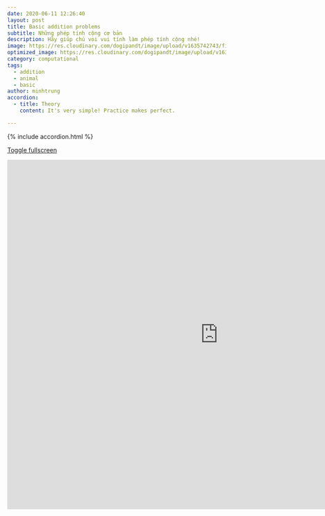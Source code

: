 ```yaml
---
date: 2020-06-11 12:26:40
layout: post
title: Basic addition problems
subtitle: Những phép tính cộng cơ bản
description: Hãy giúp chú voi vui tính làm phép tính cộng nhé!
image: https://res.cloudinary.com/dogipandt/image/upload/v1635742743/find-the-sum-of-2-numbers-n%E1%BB%81n_ikjzwb.png
optimized_image: https://res.cloudinary.com/dogipandt/image/upload/v1635742743/find-the-sum-of-2-numbers-n%E1%BB%81n_ikjzwb.png
category: computational
tags:
  - addition
  - animal
  - basic
author: minhtrung
accordion:
  - title: Theory
    content: It's very simple! Practice makes perfect.

---
```

{% include accordion.html %}
<head>
  <meta charset="utf-8">
  <meta name="viewport" content="width=device-width">
  <title>MathJax example</title>
  <script src="https://polyfill.io/v3/polyfill.min.js?features=es6"></script>
  <script id="MathJax-script" async
          src="https://cdn.jsdelivr.net/npm/mathjax@3/es5/tex-mml-chtml.js">
  </script>
</head>

<a href="https://scratch.mit.edu/projects/566540009/fullscreen/"> Toggle fullscreen </a>
<iframe src="https://scratch.mit.edu/projects/566540009/embed" allowtransparency="true" width="970" height="804" frameborder="0" scrolling="no" allowfullscreen></iframe>
